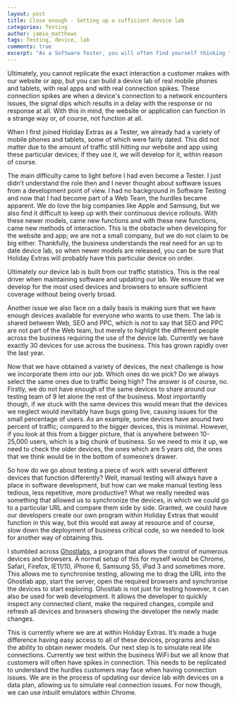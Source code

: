 ```yaml
---
layout: post
title: Close enough - Setting up a sufficient device lab
categories: Testing
author: jamie_matthews
tags: Testing, device, lab
comments: true
excerpt: "As a Software Tester, you will often find yourself thinking "How can I ensure this mimics a real life scenario for a customer? How can I ensure that what I see is also what our customer would see?"
---
```


Ultimately, you cannot replicate the exact interaction a customer makes with our website or app, but you can build a device lab of real mobile phones and tablets, with real apps and with real connection spikes. These connection spikes are when a device's connection to a network encounters issues, the signal dips which results in a delay with the response or no response at all. With this in mind, the website or application can function in a strange way or, of course, not function at all.

When I first joined Holiday Extras as a Tester, we already had a variety of mobile phones and tablets, some of which were fairly dated. This did not matter due to the amount of traffic still hitting our website and app using these particular devices; if they use it, we will develop for it, within reason of course.

The main difficulty came to light before I had even become a Tester. I just didn’t understand the role then and I never thought about software issues from a development point of view. I had no background in Software Testing and now that I had become part of a Web Team, the hurdles became apparent. We do love the big companies like Apple and Samsung, but we also find it difficult to keep up with their continuous device rollouts. With these newer models, came new functions and with these new functions, came new methods of interaction. This is the obstacle when developing for the website and app; we are not a small company, but we do not claim to be big either. Thankfully, the business understands the real need for an up to date device lab, so when newer models are released, you can be sure that Holiday Extras will probably have this particular device on order.

Ultimately our device lab is built from our traffic statistics. This is the real driver when maintaining software and updating our lab. We ensure that we develop for the most used devices and browsers to ensure sufficient coverage without being overly broad.

Another issue we also face on a daily basis is making sure that we have enough devices available for everyone who wants to use them. The lab is shared between Web, SEO and PPC, which is not to say that SEO and PPC are not part of the Web team, but merely to highlight the different people across the business requiring the use of the device lab. Currently we have exactly 30 devices for use across the business. This has grown rapidly over the last year.

Now that we have obtained a variety of devices, the next challenge is how we incorporate them into our job. Which ones do we pick? Do we always select the same ones due to traffic being high? The answer is of course, no. Firstly, we do not have enough of the same devices to share around our testing team of 9 let alone the rest of the business. Most importantly though, if we stuck with the same devices this would mean that the devices we neglect would inevitably have bugs going live, causing issues for the small percentage of users. As an example, some devices have around two percent of traffic; compared to the bigger devices, this is minimal. However, if you look at this from a bigger picture, that is anywhere between 10-25,000 users, which is a big chunk of business. So we need to mix it up, we need to check the older devices, the ones which are 5 years old, the ones that we think would be in the bottom of someone’s drawer.

So how do we go about testing a piece of work with several different devices that function differently? Well, manual testing will always have a place in software development, but how can we make manual testing less tedious, less repetitive, more productive? What we really needed was something that allowed us to synchronize the devices, in which we could go to a particular URL and compare them side by side. Granted, we could have our developers create our own program within Holiday Extras that would function in this way, but this would eat away at resource and of course, slow down the deployment of business critical code, so we needed to look for another way of obtaining this.

I stumbled across [Ghostlabs](https://www.vanamco.com/ghostlab/), a program that allows the control of numerous devices and browsers. A normal setup of this for myself would be Chrome, Safari, Firefox, IE11/10, iPhone 6, Samsung S5, iPad 3 and sometimes more. This allows me to synchronise testing, allowing me to drag the URL into the Ghostlab app, start the server, open the required browsers and synchronise the devices to start exploring. Ghostlab is not just for testing however, it can also be used for web development. It allows the developer to quickly inspect any connected client, make the required changes, compile and refresh all devices and browsers showing the developer the newly made changes.

This is currently where we are at within Holiday Extras. It’s made a huge difference having easy access to all of these devices, programs and also the ability to obtain newer models. Our next step is to simulate real life connections. Currently we test within the business WiFi but we all know that customers will often have spikes in connection. This needs to be replicated to understand the hurdles customers may face when having connection issues. We are in the process of updating our device lab with devices on a data plan, allowing us to simulate real connection issues. For now though, we can use inbuilt emulators within Chrome.
